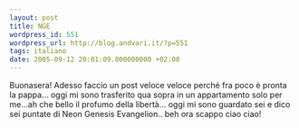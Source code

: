 ```yaml
---
layout: post
title: NGE
wordpress_id: 551
wordpress_url: http://blog.andvari.it/?p=551
tags: italiano
date: 2005-09-12 20:01:09.000000000 +02:00
---
```

Buonasera! Adesso faccio un post veloce veloce perché fra poco è pronta la pappa...
oggi mi sono trasferito qua sopra in un appartamento solo per me...ah che bello il profumo della libertà...
oggi mi sono guardato sei e dico sei puntate di  Neon Genesis Evangelion.. beh ora scappo ciao ciao!
